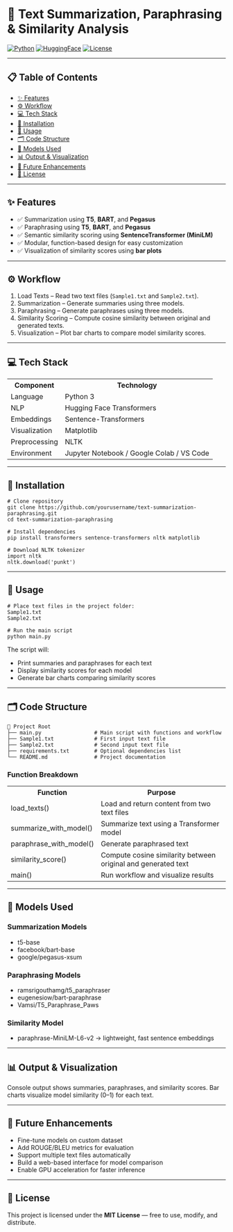 <!DOCTYPE html>
<html>
<head>
<title>Text Summarization & Paraphrasing Project</title>
</head>
<body>

<h1>🧠 Text Summarization, Paraphrasing & Similarity Analysis</h1>

<p>
<a href="https://www.python.org/"><img src="https://img.shields.io/badge/Python-3.11-blue.svg" alt="Python"/></a>
<a href="https://huggingface.co/"><img src="https://img.shields.io/badge/Hugging%20Face-Transformers-orange.svg" alt="HuggingFace"/></a>
<a href="LICENSE"><img src="https://img.shields.io/badge/License-MIT-green.svg" alt="License"/></a>
</p>

<hr>

<h2>📋 Table of Contents</h2>
<ul>
<li><a href="#features">✨ Features</a></li>
<li><a href="#workflow">⚙️ Workflow</a></li>
<li><a href="#tech-stack">💻 Tech Stack</a></li>
<li><a href="#installation">🚀 Installation</a></li>
<li><a href="#usage">🧠 Usage</a></li>
<li><a href="#code-structure">🗂️ Code Structure</a></li>
<li><a href="#models-used">🤖 Models Used</a></li>
<li><a href="#output-visualization">📊 Output & Visualization</a></li>
<li><a href="#future-enhancements">🔮 Future Enhancements</a></li>
<li><a href="#license">📜 License</a></li>
</ul>

<hr>

<h2 id="features">✨ Features</h2>
<ul>
<li>✅ Summarization using <b>T5</b>, <b>BART</b>, and <b>Pegasus</b></li>
<li>✅ Paraphrasing using <b>T5</b>, <b>BART</b>, and <b>Pegasus</b></li>
<li>✅ Semantic similarity scoring using <b>SentenceTransformer (MiniLM)</b></li>
<li>✅ Modular, function-based design for easy customization</li>
<li>✅ Visualization of similarity scores using <b>bar plots</b></li>
</ul>

<hr>

<h2 id="workflow">⚙️ Workflow</h2>
<ol>
<li>Load Texts – Read two text files (<code>Sample1.txt</code> and <code>Sample2.txt</code>).</li>
<li>Summarization – Generate summaries using three models.</li>
<li>Paraphrasing – Generate paraphrases using three models.</li>
<li>Similarity Scoring – Compute cosine similarity between original and generated texts.</li>
<li>Visualization – Plot bar charts to compare model similarity scores.</li>
</ol>

<hr>

<h2 id="tech-stack">💻 Tech Stack</h2>

<table>
<tr><th>Component</th><th>Technology</th></tr>
<tr><td>Language</td><td>Python 3</td></tr>
<tr><td>NLP</td><td>Hugging Face Transformers</td></tr>
<tr><td>Embeddings</td><td>Sentence-Transformers</td></tr>
<tr><td>Visualization</td><td>Matplotlib</td></tr>
<tr><td>Preprocessing</td><td>NLTK</td></tr>
<tr><td>Environment</td><td>Jupyter Notebook / Google Colab / VS Code</td></tr>
</table>

<hr>

<h2 id="installation">🚀 Installation</h2>

<pre><code># Clone repository
git clone https://github.com/yourusername/text-summarization-paraphrasing.git
cd text-summarization-paraphrasing

# Install dependencies
pip install transformers sentence-transformers nltk matplotlib

# Download NLTK tokenizer
import nltk
nltk.download('punkt')
</code></pre>

<hr>

<h2 id="usage">🧠 Usage</h2>

<pre><code># Place text files in the project folder:
Sample1.txt
Sample2.txt

# Run the main script
python main.py
</code></pre>

<p>The script will:</p>
<ul>
<li>Print summaries and paraphrases for each text</li>
<li>Display similarity scores for each model</li>
<li>Generate bar charts comparing similarity scores</li>
</ul>

<hr>

<h2 id="code-structure">🗂️ Code Structure</h2>

<pre><code>📂 Project Root
├── main.py                 # Main script with functions and workflow
├── Sample1.txt             # First input text file
├── Sample2.txt             # Second input text file
├── requirements.txt        # Optional dependencies list
└── README.md               # Project documentation
</code></pre>

<h3>Function Breakdown</h3>
<table>
<tr><th>Function</th><th>Purpose</th></tr>
<tr><td>load_texts()</td><td>Load and return content from two text files</td></tr>
<tr><td>summarize_with_model()</td><td>Summarize text using a Transformer model</td></tr>
<tr><td>paraphrase_with_model()</td><td>Generate paraphrased text</td></tr>
<tr><td>similarity_score()</td><td>Compute cosine similarity between original and generated text</td></tr>
<tr><td>main()</td><td>Run workflow and visualize results</td></tr>
</table>

<hr>

<h2 id="models-used">🤖 Models Used</h2>

<h3>Summarization Models</h3>
<ul>
<li>t5-base</li>
<li>facebook/bart-base</li>
<li>google/pegasus-xsum</li>
</ul>

<h3>Paraphrasing Models</h3>
<ul>
<li>ramsrigouthamg/t5_paraphraser</li>
<li>eugenesiow/bart-paraphrase</li>
<li>Vamsi/T5_Paraphrase_Paws</li>
</ul>

<h3>Similarity Model</h3>
<ul>
<li>paraphrase-MiniLM-L6-v2 → lightweight, fast sentence embeddings</li>
</ul>

<hr>

<h2 id="output-visualization">📊 Output & Visualization</h2>
<p>Console output shows summaries, paraphrases, and similarity scores. Bar charts visualize model similarity (0–1) for each text.</p>

<hr>

<h2 id="future-enhancements">🔮 Future Enhancements</h2>
<ul>
<li>Fine-tune models on custom dataset</li>
<li>Add ROUGE/BLEU metrics for evaluation</li>
<li>Support multiple text files automatically</li>
<li>Build a web-based interface for model comparison</li>
<li>Enable GPU acceleration for faster inference</li>
</ul>

<hr>

<h2 id="license">📜 License</h2>
<p>This project is licensed under the <b>MIT License</b> — free to use, modify, and distribute.</p>

</body>
</html>
